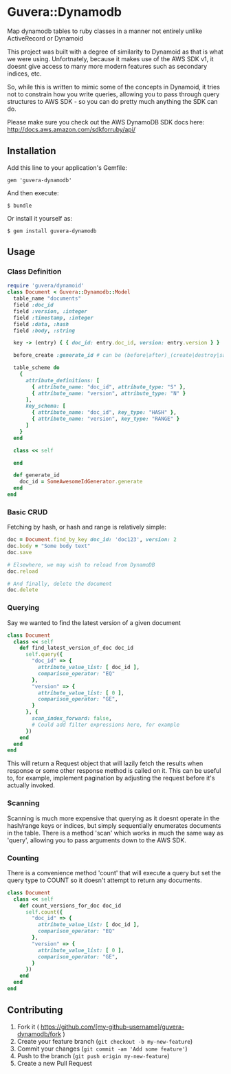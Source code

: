 # Guvera::Dynamodb

Map dynamodb tables to ruby classes in a manner not entirely unlike ActiveRecord or Dynamoid

This project was built with a degree of similarity to Dynamoid as that is what we were using.  Unfortnately, because it makes use of the AWS SDK v1, it doesnt give access to many more modern features such as secondary indices, etc.

So, while this is written to mimic some of the concepts in Dynamoid, it tries not to constrain how you write queries, allowing you to pass through query structures to AWS SDK - so you can do pretty much anything the SDK can do.

Please make sure you check out the AWS DynamoDB SDK docs here: http://docs.aws.amazon.com/sdkforruby/api/

## Installation

Add this line to your application's Gemfile:

    gem 'guvera-dynamodb'

And then execute:

    $ bundle

Or install it yourself as:

    $ gem install guvera-dynamodb

## Usage

### Class Definition

```ruby
require 'guvera/dynamoid'
class Document < Guvera::Dynamodb::Model
  table_name "documents"
  field :doc_id
  field :version, :integer
  field :timestamp, :integer
  field :data, :hash
  field :body, :string

  key -> (entry) { { doc_id: entry.doc_id, version: entry.version } }

  before_create :generate_id # can be (before|after)_(create|destroy|save)

  table_scheme do
    {
      attribute_definitions: [
        { attribute_name: "doc_id", attribute_type: "S" },
        { attribute_name: "version", attribute_type: "N" }
      ],
      key_schema: [
        { attribute_name: "doc_id", key_type: "HASH" },
        { attribute_name: "version", key_type: "RANGE" }
      ]
    }
  end

  class << self

  end

  def generate_id
    doc_id = SomeAwesomeIdGenerator.generate
  end
end
```

### Basic CRUD

Fetching by hash, or hash and range is relatively simple:

```ruby
doc = Document.find_by_key doc_id: 'doc123', version: 2
doc.body = "Some body text"
doc.save

# Elsewhere, we may wish to reload from DynamoDB
doc.reload

# And finally, delete the document
doc.delete
```

### Querying

Say we wanted to find the latest version of a given document

```ruby
class Document
  class << self
    def find_latest_version_of_doc doc_id
      self.query({
        "doc_id" => {
          attribute_value_list: [ doc_id ],
          comparison_operator: "EQ"
        },
        "version" => {
          attribute_value_list: [ 0 ],
          comparison_operator: "GE",
        }
      }, {
        scan_index_forward: false,
        # Could add filter expressions here, for example
      })
    end
  end
end
```

This will return a Request object that will lazily fetch the results when response or some other response method is called on it.  This can be useful to, for example, implement pagination by adjusting the request before it's actually invoked.  

### Scanning

Scanning is much more expensive that querying as it doesnt operate in the hash/range keys or indices, but simply sequentially enumerates documents in the table.  There is a method 'scan' which works in much the same way as 'query', allowing you to pass arguments down to the AWS SDK.

### Counting

There is a convenience method 'count' that will execute a query but set the query type to COUNT so it doesn't attempt to return any documents.

```ruby
class Document
  class << self
    def count_versions_for_doc doc_id
      self.count({
        "doc_id" => {
          attribute_value_list: [ doc_id ],
          comparison_operator: "EQ"
        },
        "version" => {
          attribute_value_list: [ 0 ],
          comparison_operator: "GE",
        }
      })
    end
  end
end
```

## Contributing

1. Fork it ( https://github.com/[my-github-username]/guvera-dynamodb/fork )
2. Create your feature branch (`git checkout -b my-new-feature`)
3. Commit your changes (`git commit -am 'Add some feature'`)
4. Push to the branch (`git push origin my-new-feature`)
5. Create a new Pull Request
